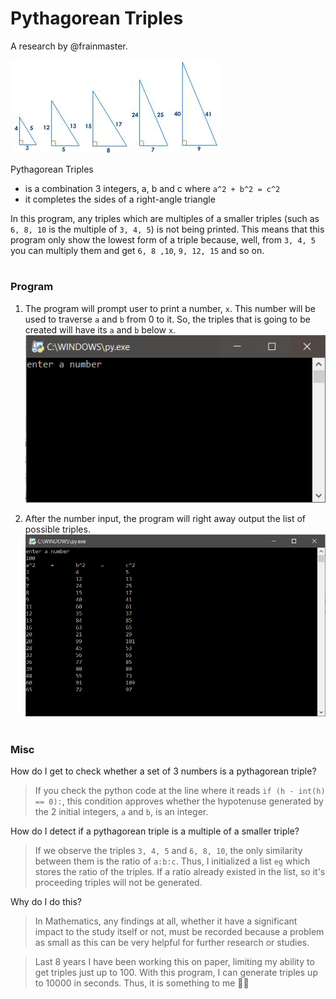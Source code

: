 # Pythagorean Triples
A research by @frainmaster.

![](https://github.com/frainmaster/mathematics/blob/master/pythagorean%20triples/1.jpeg)

Pythagorean Triples
- is a combination 3 integers, a, b and c where `a^2 + b^2 = c^2`
- it completes the sides of a right-angle triangle

In this program, any triples which are multiples of a smaller triples (such as `6, 8, 10` is the multiple of `3, 4, 5`) is not being
printed. This means that this program only show the lowest form of a triple because, well, from `3, 4, 5` you can multiply them and get
`6, 8 ,10`, `9, 12, 15` and so on.

# 
### Program
1. The program will prompt user to print a number, `x`. This number will be used to traverse `a` and `b` from 0 to it. So, the triples that
is going to be created will have its `a` and `b` below `x`.
![](https://github.com/frainmaster/mathematics/blob/master/pythagorean%20triples/2.PNG)

2. After the number input, the program will right away output the list of possible triples.
![](https://github.com/frainmaster/mathematics/blob/master/pythagorean%20triples/3.PNG)

# 
### Misc

How do I get to check whether a set of 3 numbers is a pythagorean triple?
> If you check the python code at the line where it reads `if (h - int(h) == 0):`, this condition approves whether the hypotenuse generated
by the 2 initial integers, `a` and `b`, is an integer.

How do I detect if a pythagorean triple is a multiple of a smaller triple?
> If we observe the triples `3, 4, 5` and `6, 8, 10`, the only similarity between them is the ratio of `a:b:c`. Thus, I initialized a
list `eg` which stores the ratio of the triples. If a ratio already existed in the list, so it's proceeding triples will not be generated.

Why do I do this?
> In Mathematics, any findings at all, whether it have a significant impact to the study itself or not, must be recorded because a problem
as small as this can be very helpful for further research or studies.

> Last 8 years I have been working this on paper, limiting my ability to get triples just up to 100. With this program, I can generate
triples up to 10000 in seconds. Thus, it is something to me :ok_woman:
